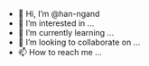 - 👋 Hi, I’m @han-ngand
- 👀 I’m interested in ...
- 🌱 I’m currently learning ...
- 💞️ I’m looking to collaborate on ...
- 📫 How to reach me ...

<!---
han-ngand/han-ngand is a ✨ special ✨ repository because its `README.md` (this file) appears on your GitHub profile.
You can click the Preview link to take a look at your changes.
--->
